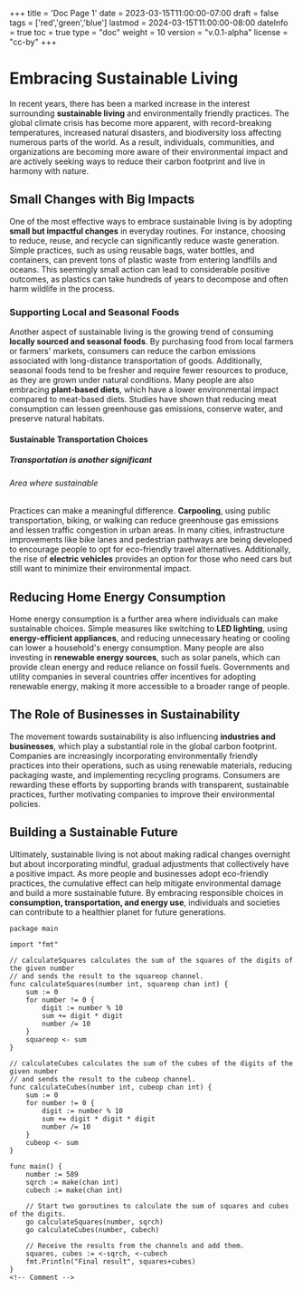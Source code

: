 +++
title = 'Doc Page 1'
date = 2023-03-15T11:00:00-07:00
draft = false
tags = ['red','green','blue']
lastmod = 2024-03-15T11:00:00-08:00
dateInfo = true
toc = true
type = "doc"
weight = 10
version = "v.0.1-alpha"
license = "cc-by"
+++

# Embracing Sustainable Living

In recent years, there has been a marked increase in the interest surrounding **sustainable living** and environmentally friendly practices. The global climate crisis has become more apparent, with record-breaking temperatures, increased natural disasters, and biodiversity loss affecting numerous parts of the world. As a result, individuals, communities, and organizations are becoming more aware of their environmental impact and are actively seeking ways to reduce their carbon footprint and live in harmony with nature.

## Small Changes with Big Impacts

One of the most effective ways to embrace sustainable living is by adopting **small but impactful changes** in everyday routines. For instance, choosing to reduce, reuse, and recycle can significantly reduce waste generation. Simple practices, such as using reusable bags, water bottles, and containers, can prevent tons of plastic waste from entering landfills and oceans. This seemingly small action can lead to considerable positive outcomes, as plastics can take hundreds of years to decompose and often harm wildlife in the process.

### Supporting Local and Seasonal Foods

Another aspect of sustainable living is the growing trend of consuming **locally sourced and seasonal foods**. By purchasing food from local farmers or farmers' markets, consumers can reduce the carbon emissions associated with long-distance transportation of goods. Additionally, seasonal foods tend to be fresher and require fewer resources to produce, as they are grown under natural conditions. Many people are also embracing **plant-based diets**, which have a lower environmental impact compared to meat-based diets. Studies have shown that reducing meat consumption can lessen greenhouse gas emissions, conserve water, and preserve natural habitats.

#### Sustainable Transportation Choices

##### Transportation is another significant

###### Area where sustainable 

Practices can make a meaningful difference. **Carpooling**, using public transportation, biking, or walking can reduce greenhouse gas emissions and lessen traffic congestion in urban areas. In many cities, infrastructure improvements like bike lanes and pedestrian pathways are being developed to encourage people to opt for eco-friendly travel alternatives. Additionally, the rise of **electric vehicles** provides an option for those who need cars but still want to minimize their environmental impact.

## Reducing Home Energy Consumption

Home energy consumption is a further area where individuals can make sustainable choices. Simple measures like switching to **LED lighting**, using **energy-efficient appliances**, and reducing unnecessary heating or cooling can lower a household's energy consumption. Many people are also investing in **renewable energy sources**, such as solar panels, which can provide clean energy and reduce reliance on fossil fuels. Governments and utility companies in several countries offer incentives for adopting renewable energy, making it more accessible to a broader range of people.

## The Role of Businesses in Sustainability

The movement towards sustainability is also influencing **industries and businesses**, which play a substantial role in the global carbon footprint. Companies are increasingly incorporating environmentally friendly practices into their operations, such as using renewable materials, reducing packaging waste, and implementing recycling programs. Consumers are rewarding these efforts by supporting brands with transparent, sustainable practices, further motivating companies to improve their environmental policies.

## Building a Sustainable Future

Ultimately, sustainable living is not about making radical changes overnight but about incorporating mindful, gradual adjustments that collectively have a positive impact. As more people and businesses adopt eco-friendly practices, the cumulative effect can help mitigate environmental damage and build a more sustainable future. By embracing responsible choices in **consumption, transportation, and energy use**, individuals and societies can contribute to a healthier planet for future generations.

```
package main

import "fmt"

// calculateSquares calculates the sum of the squares of the digits of the given number
// and sends the result to the squareop channel.
func calculateSquares(number int, squareop chan int) {
	sum := 0
	for number != 0 {
		digit := number % 10
		sum += digit * digit
		number /= 10
	}
	squareop <- sum
}

// calculateCubes calculates the sum of the cubes of the digits of the given number
// and sends the result to the cubeop channel.
func calculateCubes(number int, cubeop chan int) {
	sum := 0
	for number != 0 {
		digit := number % 10
		sum += digit * digit * digit
		number /= 10
	}
	cubeop <- sum
}

func main() {
	number := 589
	sqrch := make(chan int)
	cubech := make(chan int)

	// Start two goroutines to calculate the sum of squares and cubes of the digits.
	go calculateSquares(number, sqrch)
	go calculateCubes(number, cubech)

	// Receive the results from the channels and add them.
	squares, cubes := <-sqrch, <-cubech
	fmt.Println("Final result", squares+cubes)
}
<!-- Comment -->
```


